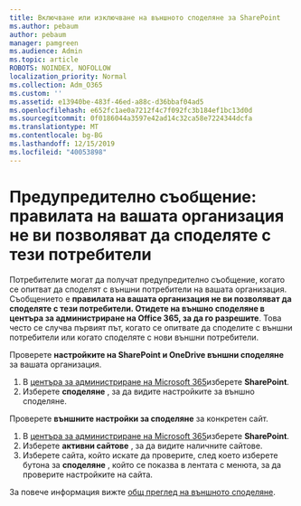 ```yaml
---
title: Включване или изключване на външното споделяне за SharePoint
ms.author: pebaum
author: pebaum
manager: pamgreen
ms.audience: Admin
ms.topic: article
ROBOTS: NOINDEX, NOFOLLOW
localization_priority: Normal
ms.collection: Adm_O365
ms.custom: ''
ms.assetid: e13940be-483f-46ed-a88c-d36bbaf04ad5
ms.openlocfilehash: e652fc1ae0a7212f4c7f092fc3b184ef1bc13d0d
ms.sourcegitcommit: 0f0186044a3597e42ad14c32ca58e7224344dcfa
ms.translationtype: MT
ms.contentlocale: bg-BG
ms.lasthandoff: 12/15/2019
ms.locfileid: "40053898"
---
```

# <a name="warning-message-your-organizations-policies-dont-allow-you-to-share-with-these-users"></a>Предупредително съобщение: правилата на вашата организация не ви позволяват да споделяте с тези потребители

Потребителите могат да получат предупредително съобщение, когато се опитват да споделят с външни потребители на вашата организация. Съобщението е **правилата на вашата организация не ви позволяват да споделяте с тези потребители. Отидете на външно споделяне в центъра за администриране на Office 365, за да го разрешите**. Това често се случва първият път, когато се опитвате да споделите с външни потребители или когато споделяте с нови външни потребители.

Проверете **настройките на SharePoint и OneDrive външни споделяне** за вашата организация.

1. В [центъра за администриране на Microsoft 365](https://admin.microsoft.com/AdminPortal/Home#/homepage">https://admin.microsoft.com/)изберете **SharePoint**.
3. Изберете **споделяне** , за да видите настройките за външно споделяне.

Проверете **външните настройки за споделяне** за конкретен сайт.

1. В [центъра за администриране на Microsoft 365](https://admin.microsoft.com/AdminPortal/Home#/homepage">https://admin.microsoft.com/)изберете **SharePoint**.
2. Изберете **активни сайтове** , за да видите наличните сайтове.
3. Изберете сайта, който искате да проверите, след което изберете бутона за **споделяне** , който се показва в лентата с менюта, за да проверите настройките на сайта.

За повече информация вижте [общ преглед на външното споделяне](https://docs.microsoft.com/sharepoint/external-sharing-overview).